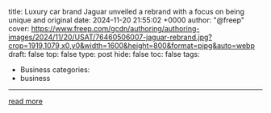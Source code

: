 title: Luxury car brand Jaguar unveiled a rebrand with a focus on being unique and original
date: 2024-11-20 21:55:02 +0000
author: "@freep"
cover: https://www.freep.com/gcdn/authoring/authoring-images/2024/11/20/USAT/76460506007-jaguar-rebrand.jpg?crop=1919,1079,x0,y0&width=1600&height=800&format=pjpg&auto=webp
draft: false
top: false
type: post
hide: false
toc: false
tags:
  - Business
categories:
  - business
---



[read more](https://www.freep.com/videos/money/cars/2024/11/20/jaguar-the-luxury-car-brand-announced-a-colorful-new-branding/76460433007/)
